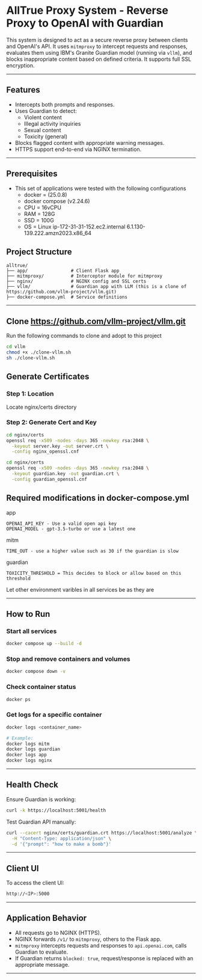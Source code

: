 # AllTrue Proxy System - Reverse Proxy to OpenAI with Guardian

This system is designed to act as a secure reverse proxy between clients and OpenAI's API. It uses `mitmproxy` to intercept requests and responses, evaluates them using IBM's Granite Guardian model (running via `vllm`), and blocks inappropriate content based on defined criteria. It supports full SSL encryption.

---

## Features
- Intercepts both prompts and responses.
- Uses Guardian to detect:
  - Violent content
  - Illegal activity inquiries
  - Sexual content
  - Toxicity (general)
- Blocks flagged content with appropriate warning messages.
- HTTPS support end-to-end via NGINX termination.

---
## Prerequisites
- This set of applications were tested with the following configurations
    - docker = (25.0.8) 
    - docker compose (v2.24.6)
    - CPU = 16vCPU 
    - RAM = 128G
    - SSD = 100G
    - OS  = Linux ip-172-31-31-152.ec2.internal 6.1.130-139.222.amzn2023.x86_64

## Project Structure
```
alltrue/
├── app/                # Client Flask app
├── mitmproxy/          # Interceptor module for mitmproxy
├── nginx/              # NGINX config and SSL certs
├── vllm/               # Guardian app with LLM (this is a clone of https://github.com/vllm-project/vllm.git)
├── docker-compose.yml  # Service definitions
```

---

## Clone https://github.com/vllm-project/vllm.git

Run the following commands to clone and adopt to this project

```bash
cd vllm
chmod +x ./clone-vllm.sh
sh ./clone-vllm.sh
```

## Generate Certificates
### Step 1: Location

Locate nginx/certs directory

### Step 2: Generate Cert and Key
```bash
cd nginx/certs
openssl req -x509 -nodes -days 365 -newkey rsa:2048 \
  -keyout server.key -out server.crt \
  -config nginx_openssl.cnf
```

```bash
cd nginx/certs
openssl req -x509 -nodes -days 365 -newkey rsa:2048 \
  -keyout guardian.key -out guardian.crt \
  -config guardian_openssl.cnf
```


## Required modifications in docker-compose.yml

app
```
OPENAI_API_KEY - Use a valid open api key 
OPENAI_MODEL - gpt-3.5-turbo or use a latest one
```

mitm
```
TIME_OUT - use a higher value such as 30 if the guardian is slow
```

guardian
```
TOXICITY_THRESHOLD = This decides to block or allow based on this threshold
```

Let other environment varibles in all services be as they are

---

## How to Run
### Start all services
```bash
docker compose up --build -d
```

### Stop and remove containers and volumes
```bash
docker compose down -v
```

### Check container status
```bash
docker ps
```

### Get logs for a specific container
```bash
docker logs <container_name>

# Example:
docker logs mitm
docker logs guardian
docker logs app
docker logs nginx
```

---

## Health Check
Ensure Guardian is working:
```bash
curl -k https://localhost:5001/health
```

Test Guardian API manually:

```bash
curl --cacert nginx/certs/guardian.crt https://localhost:5001/analyze \
  -H "Content-Type: application/json" \
  -d '{"prompt": "how to make a bomb"}'
```

---

## Client UI
To access the client UI:
```bash
http://<IP>:5000
```


---

## Application Behavior
- All requests go to NGINX (HTTPS).
- NGINX forwards `/v1/` to `mitmproxy`, others to the Flask app.
- `mitmproxy` intercepts requests and responses to `api.openai.com`, calls Guardian to evaluate.
- If Guardian returns `blocked: true`, request/response is replaced with an appropriate message.

---

